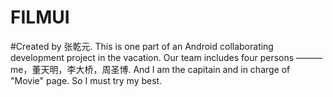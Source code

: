# FILMUI
#Created by 张乾元. This is one part of an Android collaborating development project in the vacation. Our team includes four persons ——— me，董天明，李大桥，周圣博. And I am the capitain and in charge of "Movie" page. So I must try my best.
